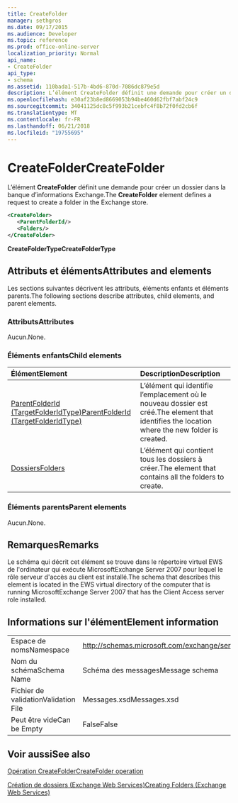 ```yaml
---
title: CreateFolder
manager: sethgros
ms.date: 09/17/2015
ms.audience: Developer
ms.topic: reference
ms.prod: office-online-server
localization_priority: Normal
api_name:
- CreateFolder
api_type:
- schema
ms.assetid: 110bada1-517b-4bd6-870d-7086dc879e5d
description: L’élément CreateFolder définit une demande pour créer un dossier dans la banque d’informations Exchange.
ms.openlocfilehash: e30af23b8ed8669053b94be460d62fbf7abf24c9
ms.sourcegitcommit: 34041125dc8c5f993b21cebfc4f8b72f0fd2cb6f
ms.translationtype: MT
ms.contentlocale: fr-FR
ms.lasthandoff: 06/21/2018
ms.locfileid: "19755695"
---
```

# <a name="createfolder"></a><span data-ttu-id="38d73-103">CreateFolder</span><span class="sxs-lookup"><span data-stu-id="38d73-103">CreateFolder</span></span>

<span data-ttu-id="38d73-104">L’élément **CreateFolder** définit une demande pour créer un dossier dans la banque d’informations Exchange.</span><span class="sxs-lookup"><span data-stu-id="38d73-104">The **CreateFolder** element defines a request to create a folder in the Exchange store.</span></span> 
  
```xml
<CreateFolder>
   <ParentFolderId/>
   <Folders/>
</CreateFolder>
```

 <span data-ttu-id="38d73-105">**CreateFolderType**</span><span class="sxs-lookup"><span data-stu-id="38d73-105">**CreateFolderType**</span></span>
## <a name="attributes-and-elements"></a><span data-ttu-id="38d73-106">Attributs et éléments</span><span class="sxs-lookup"><span data-stu-id="38d73-106">Attributes and elements</span></span>

<span data-ttu-id="38d73-107">Les sections suivantes décrivent les attributs, éléments enfants et éléments parents.</span><span class="sxs-lookup"><span data-stu-id="38d73-107">The following sections describe attributes, child elements, and parent elements.</span></span>
  
### <a name="attributes"></a><span data-ttu-id="38d73-108">Attributs</span><span class="sxs-lookup"><span data-stu-id="38d73-108">Attributes</span></span>

<span data-ttu-id="38d73-109">Aucun.</span><span class="sxs-lookup"><span data-stu-id="38d73-109">None.</span></span>
  
### <a name="child-elements"></a><span data-ttu-id="38d73-110">Éléments enfants</span><span class="sxs-lookup"><span data-stu-id="38d73-110">Child elements</span></span>

|<span data-ttu-id="38d73-111">**Élément**</span><span class="sxs-lookup"><span data-stu-id="38d73-111">**Element**</span></span>|<span data-ttu-id="38d73-112">**Description**</span><span class="sxs-lookup"><span data-stu-id="38d73-112">**Description**</span></span>|
|:-----|:-----|
|[<span data-ttu-id="38d73-113">ParentFolderId (TargetFolderIdType)</span><span class="sxs-lookup"><span data-stu-id="38d73-113">ParentFolderId (TargetFolderIdType)</span></span>](parentfolderid-targetfolderidtype.md) <br/> |<span data-ttu-id="38d73-114">L’élément qui identifie l’emplacement où le nouveau dossier est créé.</span><span class="sxs-lookup"><span data-stu-id="38d73-114">The element that identifies the location where the new folder is created.</span></span>  <br/> |
|[<span data-ttu-id="38d73-115">Dossiers</span><span class="sxs-lookup"><span data-stu-id="38d73-115">Folders</span></span>](folders-ex15websvcsotherref.md) <br/> |<span data-ttu-id="38d73-116">L’élément qui contient tous les dossiers à créer.</span><span class="sxs-lookup"><span data-stu-id="38d73-116">The element that contains all the folders to create.</span></span>  <br/> |
   
### <a name="parent-elements"></a><span data-ttu-id="38d73-117">Éléments parents</span><span class="sxs-lookup"><span data-stu-id="38d73-117">Parent elements</span></span>

<span data-ttu-id="38d73-118">Aucun.</span><span class="sxs-lookup"><span data-stu-id="38d73-118">None.</span></span>
  
## <a name="remarks"></a><span data-ttu-id="38d73-119">Remarques</span><span class="sxs-lookup"><span data-stu-id="38d73-119">Remarks</span></span>

<span data-ttu-id="38d73-120">Le schéma qui décrit cet élément se trouve dans le répertoire virtuel EWS de l'ordinateur qui exécute MicrosoftExchange Server 2007 pour lequel le rôle serveur d'accès au client est installé.</span><span class="sxs-lookup"><span data-stu-id="38d73-120">The schema that describes this element is located in the EWS virtual directory of the computer that is running MicrosoftExchange Server 2007 that has the Client Access server role installed.</span></span>
  
## <a name="element-information"></a><span data-ttu-id="38d73-121">Informations sur l'élément</span><span class="sxs-lookup"><span data-stu-id="38d73-121">Element information</span></span>

|||
|:-----|:-----|
|<span data-ttu-id="38d73-122">Espace de noms</span><span class="sxs-lookup"><span data-stu-id="38d73-122">Namespace</span></span>  <br/> |http://schemas.microsoft.com/exchange/services/2006/messages  <br/> |
|<span data-ttu-id="38d73-123">Nom du schéma</span><span class="sxs-lookup"><span data-stu-id="38d73-123">Schema Name</span></span>  <br/> |<span data-ttu-id="38d73-124">Schéma des messages</span><span class="sxs-lookup"><span data-stu-id="38d73-124">Message schema</span></span>  <br/> |
|<span data-ttu-id="38d73-125">Fichier de validation</span><span class="sxs-lookup"><span data-stu-id="38d73-125">Validation File</span></span>  <br/> |<span data-ttu-id="38d73-126">Messages.xsd</span><span class="sxs-lookup"><span data-stu-id="38d73-126">Messages.xsd</span></span>  <br/> |
|<span data-ttu-id="38d73-127">Peut être vide</span><span class="sxs-lookup"><span data-stu-id="38d73-127">Can be Empty</span></span>  <br/> |<span data-ttu-id="38d73-128">False</span><span class="sxs-lookup"><span data-stu-id="38d73-128">False</span></span>  <br/> |
   
## <a name="see-also"></a><span data-ttu-id="38d73-129">Voir aussi</span><span class="sxs-lookup"><span data-stu-id="38d73-129">See also</span></span>



[<span data-ttu-id="38d73-130">Opération CreateFolder</span><span class="sxs-lookup"><span data-stu-id="38d73-130">CreateFolder operation</span></span>](createfolder-operation.md)


[<span data-ttu-id="38d73-131">Création de dossiers (Exchange Web Services)</span><span class="sxs-lookup"><span data-stu-id="38d73-131">Creating Folders (Exchange Web Services)</span></span>](http://msdn.microsoft.com/library/3b15b0ec-8691-45ed-9a24-a91ff732d6cf%28Office.15%29.aspx)

